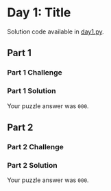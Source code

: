 # Day 1: Title

Solution code available in [day1.py](./day1.py).

## Part 1

### Part 1 Challenge



### Part 1 Solution

Your puzzle answer was `000`.

## Part 2

### Part 2 Challenge



### Part 2 Solution

Your puzzle answer was `000`.
